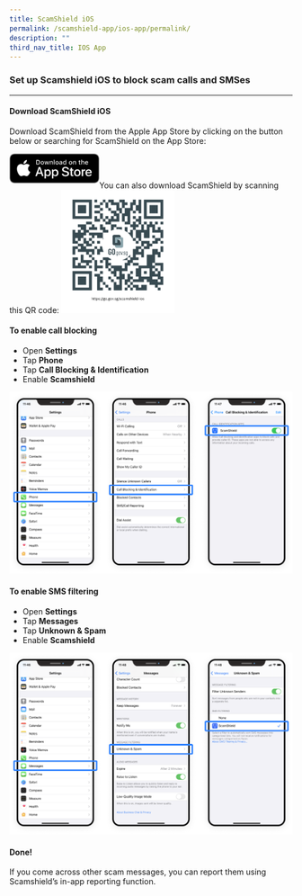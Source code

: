 ```yaml
---
title: ScamShield iOS
permalink: /scamshield-app/ios-app/permalink/
description: ""
third_nav_title: IOS App
---
```

### Set up Scamshield iOS to block scam calls and SMSes
---


#### Download ScamShield iOS
Download ScamShield from the Apple App Store by clicking on the button below or searching for ScamShield on the App Store:
 
<a href="https://apps.apple.com/sg/app/scamshield/id1497144087" alt="Apple App Store link"><img src="/images/applestore.png" style="width:160px;float:left"></a><br> 

<br>
You can also download ScamShield by scanning this QR code:
<img src="/images/ss-ios.png" style="width:40%">

#### To enable call blocking
*  Open **Settings**
*  Tap **Phone**
*  Tap **Call Blocking &amp; Identification**
*  Enable **Scamshield**

![](/images/setup-guide1.png)


#### To enable SMS filtering
* Open **Settings**
* Tap **Messages**
* Tap **Unknown &amp; Spam**
* Enable **Scamshield**

![](/images/setup-guide2.png)

#### Done!
If you come across other scam messages, you can report them using Scamshield’s in-app reporting function.